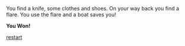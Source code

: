 You find a knife, some clothes and shoes.
On your way back you find a flare.
You use the flare and a boat saves you!

**You Won!**

[restart](../../startgame.md)